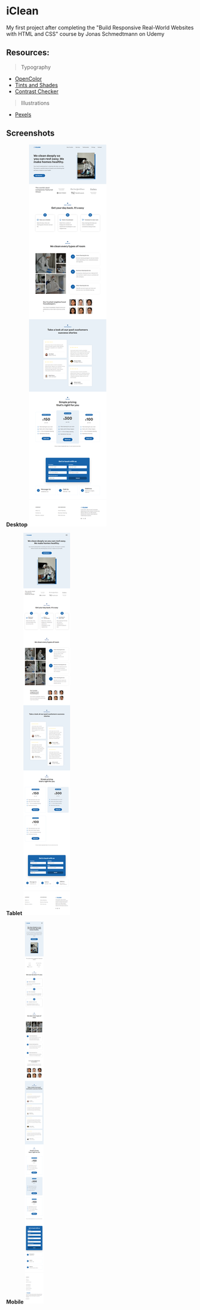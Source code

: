 # iClean

My first project after completing the "Build Responsive Real-World Websites with HTML and CSS" course by Jonas Schmedtmann on Udemy

## Resources:

> Typography

- [OpenColor](https://yeun.github.io/open-color/)
- [Tints and Shades](https://maketintsandshades.com/)
- [Contrast Checker](https://coolors.co/contrast-checker/444444-e8f0f7)

> Illustrations

- [Pexels](https://www.pexels.com/)

## Screenshots

**Desktop**
![Desktop](./screenshots/desktop.png)

**Tablet**
![Tablet](./screenshots/tablet.png)

**Mobile**
![Mobile](./screenshots/mobile.png)
